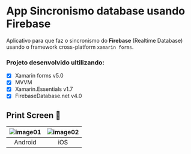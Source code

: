# App Sincronismo database usando Firebase
 Aplicativo para que faz o sincronismo do <b>Firebase</b> (Realtime Database) usando o framework cross-platform `xamarin forms`.
 
  ### Projeto desenvolvido ultilizando:
  - [x] Xamarin forms v5.0
  - [x] MVVM
  - [x] Xamarin.Essentials v1.7
  - [x] FirebaseDatabase.net v4.0
  
 ## Print Screen :foggy:
 
| ![image01](printscreen/android.png) | ![image02](printscreen/ios.png)|
|:---:|:---:|
| Android | iOS |


